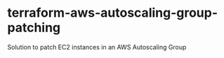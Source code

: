# terraform-aws-autoscaling-group-patching
Solution to patch EC2 instances in an AWS Autoscaling Group
